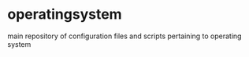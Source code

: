 # operatingsystem
main repository of configuration files and scripts pertaining to operating system
